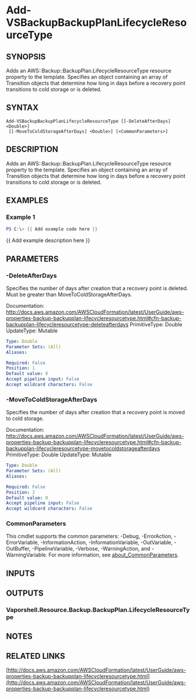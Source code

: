 # Add-VSBackupBackupPlanLifecycleResourceType

## SYNOPSIS
Adds an AWS::Backup::BackupPlan.LifecycleResourceType resource property to the template.
Specifies an object containing an array of Transition objects that determine how long in days before a recovery point transitions to cold storage or is deleted.

## SYNTAX

```
Add-VSBackupBackupPlanLifecycleResourceType [[-DeleteAfterDays] <Double>]
 [[-MoveToColdStorageAfterDays] <Double>] [<CommonParameters>]
```

## DESCRIPTION
Adds an AWS::Backup::BackupPlan.LifecycleResourceType resource property to the template.
Specifies an object containing an array of Transition objects that determine how long in days before a recovery point transitions to cold storage or is deleted.

## EXAMPLES

### Example 1
```powershell
PS C:\> {{ Add example code here }}
```

{{ Add example description here }}

## PARAMETERS

### -DeleteAfterDays
Specifies the number of days after creation that a recovery point is deleted.
Must be greater than MoveToColdStorageAfterDays.

Documentation: http://docs.aws.amazon.com/AWSCloudFormation/latest/UserGuide/aws-properties-backup-backupplan-lifecycleresourcetype.html#cfn-backup-backupplan-lifecycleresourcetype-deleteafterdays
PrimitiveType: Double
UpdateType: Mutable

```yaml
Type: Double
Parameter Sets: (All)
Aliases:

Required: False
Position: 1
Default value: 0
Accept pipeline input: False
Accept wildcard characters: False
```

### -MoveToColdStorageAfterDays
Specifies the number of days after creation that a recovery point is moved to cold storage.

Documentation: http://docs.aws.amazon.com/AWSCloudFormation/latest/UserGuide/aws-properties-backup-backupplan-lifecycleresourcetype.html#cfn-backup-backupplan-lifecycleresourcetype-movetocoldstorageafterdays
PrimitiveType: Double
UpdateType: Mutable

```yaml
Type: Double
Parameter Sets: (All)
Aliases:

Required: False
Position: 2
Default value: 0
Accept pipeline input: False
Accept wildcard characters: False
```

### CommonParameters
This cmdlet supports the common parameters: -Debug, -ErrorAction, -ErrorVariable, -InformationAction, -InformationVariable, -OutVariable, -OutBuffer, -PipelineVariable, -Verbose, -WarningAction, and -WarningVariable. For more information, see [about_CommonParameters](http://go.microsoft.com/fwlink/?LinkID=113216).

## INPUTS

## OUTPUTS

### Vaporshell.Resource.Backup.BackupPlan.LifecycleResourceType
## NOTES

## RELATED LINKS

[http://docs.aws.amazon.com/AWSCloudFormation/latest/UserGuide/aws-properties-backup-backupplan-lifecycleresourcetype.html](http://docs.aws.amazon.com/AWSCloudFormation/latest/UserGuide/aws-properties-backup-backupplan-lifecycleresourcetype.html)

